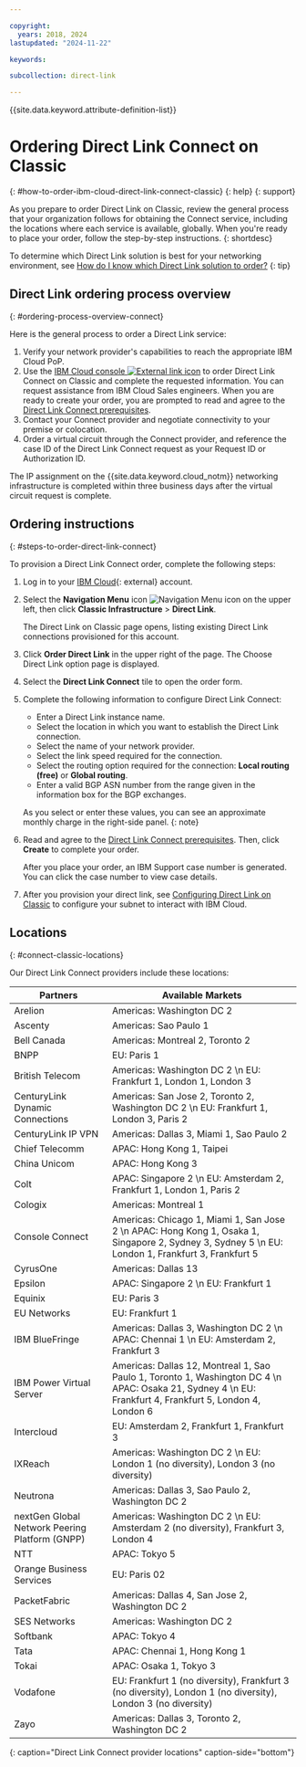 ```yaml
---

copyright:
  years: 2018, 2024
lastupdated: "2024-11-22"

keywords:

subcollection: direct-link

---
```


{{site.data.keyword.attribute-definition-list}}

# Ordering Direct Link Connect on Classic
{: #how-to-order-ibm-cloud-direct-link-connect-classic}
{: help}
{: support}

As you prepare to order Direct Link on Classic, review the general process that your organization follows for obtaining the Connect service, including the locations where each service is available, globally. When you're ready to place your order, follow the step-by-step instructions.
{: shortdesc}

To determine which Direct Link solution is best for your networking environment, see [How do I know which Direct Link solution to order?](/docs/direct-link?topic=direct-link-get-started-with-ibm-cloud-direct-link#get-started-solution-to-order)
{: tip}

## Direct Link ordering process overview
{: #ordering-process-overview-connect}

Here is the general process to order a Direct Link service:

 1. Verify your network provider's capabilities to reach the appropriate IBM Cloud PoP.
 2. Use the [IBM Cloud console ![External link icon](../../icons/launch-glyph.svg "External link icon")](/login) to order Direct Link Connect on Classic and complete the requested information. You can request assistance from IBM Cloud Sales engineers. When you are ready to create your order, you are prompted to read and agree to the [Direct Link Connect prerequisites](/docs/direct-link?topic=direct-link-ibm-cloud-dl-connect-prerequisites).
 3. Contact your Connect provider and negotiate connectivity to your premise or colocation.
 4. Order a virtual circuit through the Connect provider, and reference the case ID of the Direct Link Connect request as your Request ID or Authorization ID.

The IP assignment on the {{site.data.keyword.cloud_notm}} networking infrastructure is completed within three business days after the virtual circuit request is complete.

## Ordering instructions
{: #steps-to-order-direct-link-connect}

To provision a Direct Link Connect order, complete the following steps:

1. Log in to your [IBM Cloud](/login){: external} account.
1. Select the **Navigation Menu** icon ![Navigation Menu icon](images/menu_icon.png) on the upper left, then click **Classic Infrastructure** > **Direct Link**.

   The Direct Link on Classic page opens, listing existing Direct Link connections provisioned for this account.

1. Click **Order Direct Link** in the upper right of the page. The Choose Direct Link option page is displayed.
1. Select the **Direct Link Connect** tile to open the order form.
1. Complete the following information to configure Direct Link Connect:

   - Enter a Direct Link instance name.
   - Select the location in which you want to establish the Direct Link connection.
   - Select the name of your network provider.
   - Select the link speed required for the connection.
   - Select the routing option required for the connection: **Local routing (free)** or **Global routing**.
   - Enter a valid BGP ASN number from the range given in the information box for the BGP exchanges.

   As you select or enter these values, you can see an approximate monthly charge in the right-side panel.
   {: note}

1. Read and agree to the [Direct Link Connect prerequisites](/docs/direct-link?topic=direct-link-ibm-cloud-dl-connect-prerequisites). Then, click **Create** to complete your order.

      After you place your order, an IBM Support case number is generated. You can click the case number to view case details.

1. After you provision your direct link, see [Configuring Direct Link on Classic](/docs/direct-link?topic=direct-link-configure-ibm-cloud-direct-link) to configure your subnet to interact with IBM Cloud.

## Locations
{: #connect-classic-locations}

Our Direct Link Connect providers include these locations:

| Partners | Available Markets |
|--------------|--------------|
| Arelion | Americas: Washington DC 2 |
| Ascenty | Americas: Sao Paulo 1 |
| Bell Canada | Americas: Montreal 2, Toronto 2 |
| BNPP | EU: Paris 1 |
| British Telecom |  Americas: Washington DC 2  \n EU: Frankfurt 1, London 1, London 3 |
| CenturyLink Dynamic Connections |  Americas: San Jose 2, Toronto 2, Washington DC 2   \n EU: Frankfurt 1, London 3, Paris 2
| CenturyLink IP VPN | Americas: Dallas 3, Miami 1, Sao Paulo 2 |
| Chief Telecomm | APAC: Hong Kong 1, Taipei |
| China Unicom | APAC: Hong Kong 3 |
| Colt | APAC: Singapore 2  \n EU: Amsterdam 2, Frankfurt 1, London 1, Paris 2 |
| Cologix | Americas: Montreal 1 |
| Console Connect | Americas: Chicago 1, Miami 1, San Jose 2   \n APAC: Hong Kong 1, Osaka 1, Singapore 2, Sydney 3, Sydney 5  \n EU: London 1, Frankfurt 3, Frankfurt 5  |
| CyrusOne | Americas: Dallas 13 |
| Epsilon | APAC:  Singapore 2  \n EU: Frankfurt 1  |
| Equinix | EU: Paris 3 |
| EU Networks | EU: Frankfurt 1 |
| IBM BlueFringe | Americas: Dallas 3, Washington DC 2  \n APAC: Chennai 1  \n EU: Amsterdam 2, Frankfurt 3 |
| IBM Power Virtual Server | Americas: Dallas 12, Montreal 1, Sao Paulo 1, Toronto 1, Washington DC 4  \n APAC: Osaka 21, Sydney 4  \n EU: Frankfurt 4, Frankfurt 5, London 4, London 6  |
| Intercloud | EU: Amsterdam 2, Frankfurt 1, Frankfurt 3 |
| IXReach | Americas: Washington DC 2  \n EU: London 1 (no diversity), London 3 (no diversity) |
| Neutrona |  Americas: Dallas 3, Sao Paulo 2, Washington DC 2 |
| nextGen Global Network Peering Platform (GNPP) |  Americas: Washington DC 2  \n EU: Amsterdam 2 (no diversity), Frankfurt 3, London 4 |
| NTT | APAC: Tokyo 5 |
| Orange Business Services | EU: Paris 02|
| PacketFabric | Americas: Dallas 4, San Jose 2, Washington DC 2 |
| SES Networks | Americas: Washington DC 2 |
| Softbank | APAC: Tokyo 4 |
| Tata | APAC: Chennai 1, Hong Kong 1 |
| Tokai | APAC: Osaka 1, Tokyo 3 |
| Vodafone | EU: Frankfurt 1 (no diversity), Frankfurt 3 (no diversity), London 1 (no diversity), London 3 (no diversity)  |
| Zayo | Americas: Dallas 3, Toronto 2, Washington DC 2 |
{: caption="Direct Link Connect provider locations" caption-side="bottom"}
